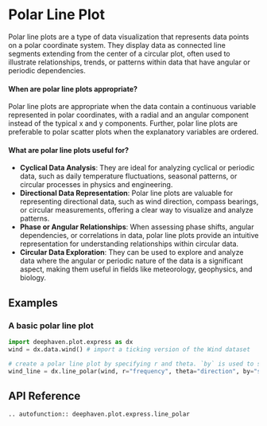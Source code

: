 # Polar Line Plot

Polar line plots are a type of data visualization that represents data points on a polar coordinate system. They display data as connected line segments extending from the center of a circular plot, often used to illustrate relationships, trends, or patterns within data that have angular or periodic dependencies.

#### When are polar line plots appropriate?

Polar line plots are appropriate when the data contain a continuous variable represented in polar coordinates, with a radial and an angular component instead of the typical x and y components. Further, polar line plots are preferable to polar scatter plots when the explanatory variables are ordered.

#### What are polar line plots useful for?

- **Cyclical Data Analysis**: They are ideal for analyzing cyclical or periodic data, such as daily temperature fluctuations, seasonal patterns, or circular processes in physics and engineering.
- **Directional Data Representation**: Polar line plots are valuable for representing directional data, such as wind direction, compass bearings, or circular measurements, offering a clear way to visualize and analyze patterns.
- **Phase or Angular Relationships**: When assessing phase shifts, angular dependencies, or correlations in data, polar line plots provide an intuitive representation for understanding relationships within circular data.
- **Circular Data Exploration**: They can be used to explore and analyze data where the angular or periodic nature of the data is a significant aspect, making them useful in fields like meteorology, geophysics, and biology.

## Examples

### A basic polar line plot

```python order=wind_line,wind
import deephaven.plot.express as dx
wind = dx.data.wind() # import a ticking version of the Wind dataset

# create a polar line plot by specifying r and theta. `by` is used to separate data by groups
wind_line = dx.line_polar(wind, r="frequency", theta="direction", by="strength")
```

## API Reference
```{eval-rst}
.. autofunction:: deephaven.plot.express.line_polar
```